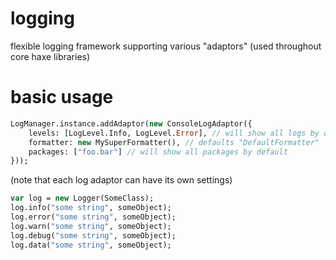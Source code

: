 # logging
flexible logging framework supporting various "adaptors" (used throughout core haxe libraries)

# basic usage
```haxe
LogManager.instance.addAdaptor(new ConsoleLogAdaptor({
    levels: [LogLevel.Info, LogLevel.Error], // will show all logs by default
    formatter: new MySuperFormatter(), // defaults "DefaultFormatter"
    packages: ["foo.bar"] // will show all packages by default
}));
```
(note that each log adaptor can have its own settings)

```haxe
var log = new Logger(SomeClass);
log.info("some string", someObject);
log.error("some string", someObject);
log.warn("some string", someObject);
log.debug("some string", someObject);
log.data("some string", someObject);
```

